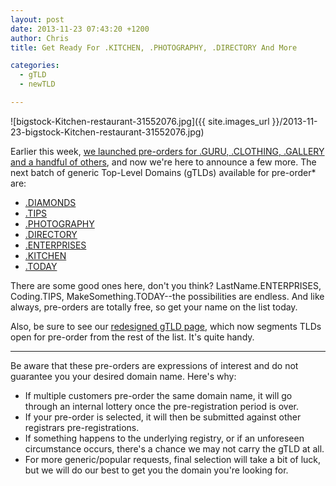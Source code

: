 ```yaml
---
layout: post
date: 2013-11-23 07:43:20 +1200
author: Chris
title: Get Ready For .KITCHEN, .PHOTOGRAPHY, .DIRECTORY And More

categories:
  - gTLD
  - newTLD

---
```


![bigstock-Kitchen-restaurant-31552076.jpg]({{ site.images_url }}/2013-11-23-bigstock-Kitchen-restaurant-31552076.jpg)

<!-- excerpt -->

Earlier this week, [we launched pre-orders for .GURU, .CLOTHING, .GALLERY and a handful of others](https://iwantmyname.com/blog/2013/11/pre-orders-now-open-for-guru-clothing-gallery-graphics-and-more.html), and now we're here to announce a few more. The next batch of generic Top-Level Domains (gTLDs) available for pre-order* are:

<!-- /excerpt -->

+ [.DIAMONDS](https://iwantmyname.com/domains/dot-diamonds)
+ [.TIPS](https://iwantmyname.com/domains/dot-tips)
+ [.PHOTOGRAPHY](https://iwantmyname.com/domains/dot-photography)
+ [.DIRECTORY](https://iwantmyname.com/domains/dot-directory)
+ [.ENTERPRISES](https://iwantmyname.com/domains/dot-enterprises)
+ [.KITCHEN](https://iwantmyname.com/domains/dot-kitchen)
+ [.TODAY](https://iwantmyname.com/domains/dot-today)

There are some good ones here, don't you think? LastName.ENTERPRISES, Coding.TIPS, MakeSomething.TODAY--the possibilities are endless. And like always, pre-orders are totally free, so get your name on the list today.

Also, be sure to see our [redesigned gTLD page](https://iwantmyname.com/domains/new-gtld-domain-extensions), which now segments TLDs open for pre-order from the rest of the list. It's quite handy.

***

Be aware that these pre-orders are expressions of interest and do not guarantee you your desired domain name. Here's why:

* If multiple customers pre-order the same domain name, it will go through an internal lottery once the pre-registration period is over.
* If your pre-order is selected, it will then be submitted against other registrars pre-registrations.
* If something happens to the underlying registry, or if an unforeseen circumstance occurs, there's a chance we may not carry the gTLD at all. 
* For more generic/popular requests, final selection will take a bit of luck, but we will do our best to get you the domain you're looking for.
